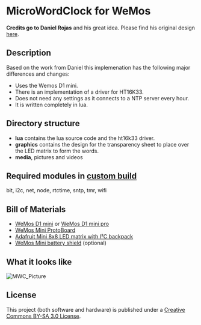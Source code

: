 # MicroWordClock for WeMos

**Credits go to Daniel Rojas** and his great idea.
Please find his original design [here](https://github.com/formatc1702/Micro-Word-Clock/tree/master/v2).

## Description
Based on the work from Daniel this implemenation has the following major differences and changes:
- Uses the Wemos D1 mini.
- There is an implementation of a driver for HT16K33.
- Does not need any settings as it connects to a NTP server every hour.
- It is written completely in lua.

## Directory structure
- **lua** contains the lua source code and the ht16k33 driver.
- **graphics** contains the design for the transparency sheet to place over the LED matrix to form the words.
- **media**, pictures and videos

## Required modules in [custom build](https://nodemcu-build.com/)
bit, i2c, net, node, rtctime, sntp, tmr, wifi

## Bill of Materials
- [WeMos D1 mini](https://www.wemos.cc/product/d1-mini.html) or [WeMos D1 mini pro](https://www.wemos.cc/product/d1-mini-pro.html)
- [WeMos Mini ProtoBoard](https://www.wemos.cc/product/protoboard.html)
- [Adafruit Mini 8x8 LED matrix with I²C backpack](https://www.adafruit.com/products/872)
- [WeMos Mini battery shield](https://www.wemos.cc/product/battery-shield.html) (optional)

## What it looks like
![MWC_Picture](https://raw.githubusercontent.com/SeventhDwarf/WeMos/master/MicroWordClock/media/WeMos-MicroWordClock.jpg)

## License
This project (both software and hardware) is published under a [Creative Commons BY-SA 3.0 License](http://creativecommons.org/licenses/by-sa/3.0/).

